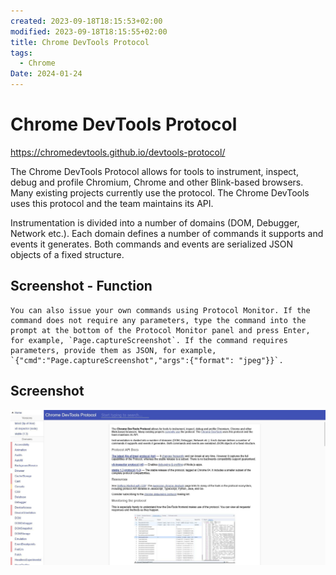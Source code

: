 ```yaml
---
created: 2023-09-18T18:15:53+02:00
modified: 2023-09-18T18:15:55+02:00
title: Chrome DevTools Protocol
tags:
  - Chrome
Date: 2024-01-24
---
```

# Chrome DevTools Protocol

<https://chromedevtools.github.io/devtools-protocol/>

The Chrome DevTools Protocol allows for tools to instrument, inspect, debug and profile Chromium, Chrome and other Blink-based browsers. Many existing projects currently use the protocol. The Chrome DevTools uses this protocol and the team maintains its API.

Instrumentation is divided into a number of domains (DOM, Debugger, Network etc.). Each domain defines a number of commands it supports and events it generates. Both commands and events are serialized JSON objects of a fixed structure. 

## Screenshot - Function 
```
You can also issue your own commands using Protocol Monitor. If the command does not require any parameters, type the command into the prompt at the bottom of the Protocol Monitor panel and press Enter, for example, `Page.captureScreenshot`. If the command requires parameters, provide them as JSON, for example, `{"cmd":"Page.captureScreenshot","args":{"format": "jpeg"}}`.
```

## Screenshot 

![](../_asset/2023-09-18-18-15-53_Chrome%20DevTools%20Protocol_image_1.jpg)
